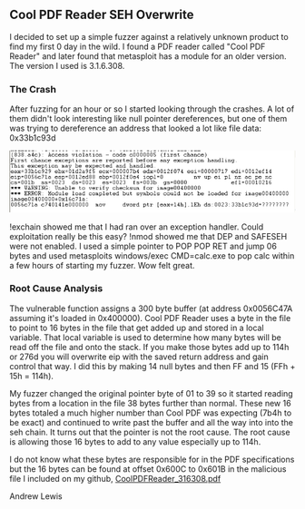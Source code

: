 Cool PDF Reader SEH Overwrite
-----------------------------

I decided to set up a simple fuzzer against a relatively unknown product to find my first 0 day in the wild. I found a PDF reader called "Cool PDF Reader" and later found that metasploit has a module for an older version. The version I used is 3.1.6.308.

### The Crash
After fuzzing for an hour or so I started looking through the crashes. A lot of them didn't look interesting like null pointer dereferences, but one of them was trying to dereference an address that looked a lot like file data: 0x33b1c93d

![Cool PDF Reader Crash](CoolPDFReaderCrash.png)

!exchain showed me that I had ran over an exception handler. Could exploitation really be this easy? !nmod showed me that DEP and SAFESEH were not enabled. I used a simple pointer to POP POP RET and jump 06 bytes and used metasploits windows/exec CMD=calc.exe to pop calc within a few hours of starting my fuzzer. Wow felt great.

### Root Cause Analysis
The vulnerable function assigns a 300 byte buffer (at address 0x0056C47A assuming it's loaded in 0x400000). Cool PDF Reader uses a byte in the file to point to 16 bytes in the file that get added up and stored in a local variable. That local variable is used to determine how many bytes will be read off the file and onto the stack. If you make those bytes add up to 114h or 276d you will overwrite eip with the saved return address and gain control that way. I did this by making 14 null bytes and then FF and 15 (FFh + 15h = 114h).

My fuzzer changed the original pointer byte of 01 to 39 so it started reading bytes from a location in the file 38 bytes further than normal. These new 16 bytes totaled a much higher number than Cool PDF was expecting (7b4h to be exact) and continued to write past the buffer and all the way into into the seh chain. It turns out that the pointer is not the root cause. The root cause is allowing those 16 bytes to add to any value especially up to 114h.

I do not know what these bytes are responsible for in the PDF specifications but the 16 bytes can be found at offset 0x600C to 0x601B in the malicious file I included on my github,  [CoolPDFReader_316308.pdf](CoolPDFReader_316308.pdf)

Andrew Lewis